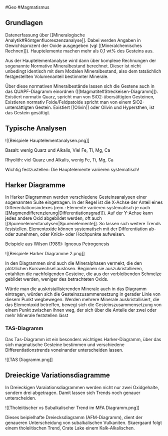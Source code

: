 #Geo #Magmatismus 

## Grundlagen

Datenerfassung über [[Mineralogische Analytik#Röntgenfluoreszenzanalyse]].
Dabei werden Angaben in Gewichtsprozent der Oxide ausgegeben (vgl [[Mineralchemisches Rechnen]]). Hauptelemente machen mehr als 0,1 wt% des Gesteins aus.

Aus der Hauptelementanalyse wird dann über komplexe Rechnungen der sogenannte Normative Mineralbestand berechnet. Dieser ist nicht unbedingt identisch mit dem Modalen Mineralbestand, also dem tatsächlich festgestellten Volumenanteil bestimmter Minerale.

Über diese normativen Mineralbestände lassen sich die Gestene auch in das QUAPF-Diagramm einordnen ([[Magmatite#Streckeisen-Diagramm]]). Existiert normativ Quarz, spricht man von SiO2-übersättigten Gesteinen, Existieren normativ Foide/Feldpatoide spricht man von einem SiO2-untersättigten Gestein. Existiert [[Olivin]] oder Olivin und Hypersthen, ist das Gestein gesättigt.

## Typische Analysen

![[Beispiele Hauptelementanalysen.png]]

Basalt: wenig Quarz und Alkalis, Viel Fe, Ti, Mg, Ca

Rhyolith: viel Quarz und Alkalis, wenig Fe, Ti, Mg, Ca

Wichtig festzustellen: Die Hauptelemente variieren systematisch!

## Harker Diagramme

In Harker Diagrammen werden verschiedene Gesteinsanalysen einer sogenannten Suite eingetragen. In der Regel ist die X-Achse der Anteil eines Differentiationsindexes (rem.: Elemente variieren systematisch je nach [[Magmendifferenzierung|Differentiationsgrad]]).
Auf der Y-Achse kann jedes andere Oxid abgebildet werden, oft auch [[Spurenelementanalysen|Spurenelemente]]. So lassen sich weitere Trends feststellen. Elementoxide können systematisch mit der Differentiation ab- oder zunehmen, oder Knick- oder Hochpunkte aufweisen.

Beispiele aus Wilson (1989): Igneous Petrogenesis

![[Beispiele Harker Diagramme 2.png]]

In den Diagrammen sind auch die Mineralphasen vermekt, die den plötzlichen Kurswechsel auslösen. Beginnen sie auszukristallieren, entahlten die nachfolgenden Gesteine, die aus der verbleibenden Schmelze gebildet werden, weniger des betrachteten Oxids.

Würde man die auskristallisierenden Minerale auch in das Diagramm eintragen, würden sich die Gesteinszusammensetzung in gerader Linie von diesem Punkt wegbewegen. Werden mehrere Minerale auskristallisiert, die das Elementoxid betreffen, bewegt sich die Gesteinszusammensetzung von einem Punkt zwischen ihnen weg, der sich über die Anteile der zwei oder mehr Minerale feststellen lässt

### TAS-Diagramm

Das Tas-Diagramm ist ein besonders wichtiges Harker-Diagramm, über das sich magmatische Gesteine bestimmen und verschiedene Differentiationstrends voneinander unterscheiden lassen.

![[TAS Diagramm.png]]

## Dreieckige Variationsdiagramme

In Dreieckigen Varaiationsdiagrammen werden nicht nur zwei Oxidgehalte, sondern drei abgetragen. Damit lassen sich Trends noch genauer unterscheiden.

![[Tholeiitischer vs Subalkalischer Trend im MFA Diagramm.png]]

Dieses beipielhafte Dreiecksdiagramm (AFM-Diagramm), dient der genaueren Unterscheidung von subalkalischen Vulkaniten. Skaergaard folgt einem tholeiitischen Trend, Crate Lake einem Kalk-Alkalischen.